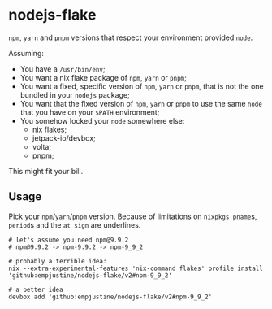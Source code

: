 # nodejs-flake

`npm`, `yarn` and `pnpm` versions that respect your environment provided `node`.

Assuming:

* You have a `/usr/bin/env`;
* You want a nix flake package of `npm`, `yarn` or `pnpm`;
* You want a fixed, specific version of `npm`, `yarn` or `pnpm`, that is not the one bundled in your `nodejs` package;
* You want that the fixed version of `npm`, `yarn` or `pnpm` to use the same `node` that you have on your `$PATH` environment;
* You somehow locked your `node` somewhere else:
  * nix flakes;
  * jetpack-io/devbox;
  * volta;
  * pnpm;

This might fit your bill.

## Usage

Pick your `npm`/`yarn`/`pnpm` version. Because of limitations on `nixpkgs pname`s, `period`s and the `at sign` are underlines.

    # let's assume you need npm@9.9.2
    # npm@9.9.2 -> npm-9.9.2 -> npm-9_9_2

    # probably a terrible idea:
    nix --extra-experimental-features 'nix-command flakes' profile install 'github:empjustine/nodejs-flake/v2#npm-9_9_2'

    # a better idea
    devbox add 'github:empjustine/nodejs-flake/v2#npm-9_9_2'
